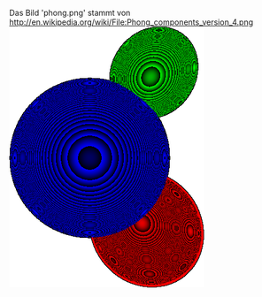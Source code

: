 Das Bild 'phong.png' stammt von http://en.wikipedia.org/wiki/File:Phong_components_version_4.png
![Bump](https://raw.githubusercontent.com/fsglab/raytracer/master/data/img/bump.png)
